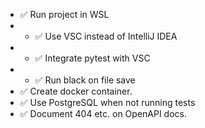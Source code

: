 * ✅ Run project in WSL
* * ✅ Use VSC instead of IntelliJ IDEA
* * ✅ Integrate pytest with VSC
* * ✅ Run black on file save
* ✅ Create docker container.
* ✅ Use PostgreSQL when not running tests
* ✅ Document 404 etc. on OpenAPI docs.